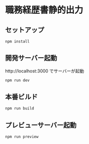 # 職務経歴書静的出力

## セットアップ

```bash
npm install
```

## 開発サーバー起動

http://localhost:3000 でサーバーが起動

```bash
npm run dev
```

## 本番ビルド

```bash
npm run build
```

## プレビューサーバー起動

```bash
npm run preview
```

